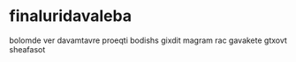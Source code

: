# finaluridavaleba
bolomde ver davamtavre proeqti bodishs gixdit magram rac gavakete gtxovt sheafasot
